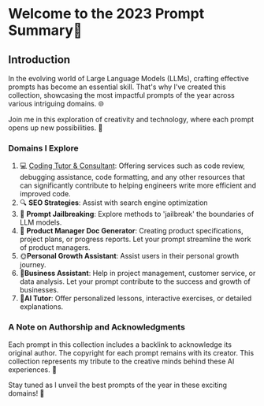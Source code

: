 # Welcome to the 2023 Prompt Summary🌟
## Introduction

In the evolving world of Large Language Models (LLMs), crafting effective prompts has become an essential skill. That's why I've created this collection, showcasing the most impactful prompts of the year across various intriguing domains. 🌐

Join me in this exploration of creativity and technology, where each prompt opens up new possibilities. 🚀

### Domains I Explore

1. 💻 [Coding Tutor & Consultant](https://github.com/HarvinloveaAI/NewYearPrompt/blob/main/Coding%20Tutor%20%26%20Consultant.md): Offering services such as code review, debugging assistance, code formatting, and any other resources that can significantly contribute to helping engineers write more efficient and improved code.
2. 🔍 **SEO Strategies**: Assist with search engine optimization
3. 👺 **Prompt Jailbreaking**: Explore methods to 'jailbreak' the boundaries of LLM models. 
4. 🎉 **Product Manager Doc Generator**: Creating product specifications, project plans, or progress reports. Let your prompt streamline the work of product managers.
5. 🌞**Personal Growth Assistant**: Assist users in their personal growth journey. 
6. 📜**Business Assistant**: Help in project management, customer service, or data analysis. Let your prompt contribute to the success and growth of businesses.
7. 🌟**AI Tutor**: Offer personalized lessons, interactive exercises, or detailed explanations. 

### A Note on Authorship and Acknowledgments

Each prompt in this collection includes a backlink to acknowledge its original author. The copyright for each prompt remains with its creator. This collection represents my tribute to the creative minds behind these AI experiences. 📝

Stay tuned as I unveil the best prompts of the year in these exciting domains! 🌟

